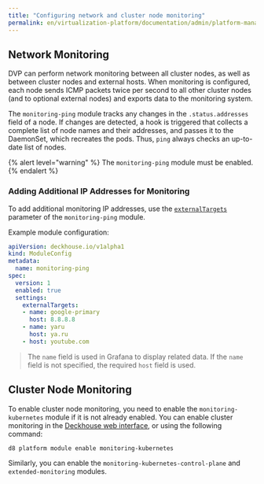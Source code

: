 ```yaml
---
title: "Configuring network and cluster node monitoring"
permalink: en/virtualization-platform/documentation/admin/platform-management/monitoring/configuring/network-and-pods.html
---
```


## Network Monitoring

DVP can perform network monitoring between all cluster nodes, as well as between cluster nodes and external hosts. When monitoring is configured, each node sends ICMP packets twice per second to all other cluster nodes (and to optional external nodes) and exports data to the monitoring system.

The `monitoring-ping` module tracks any changes in the `.status.addresses` field of a node. If changes are detected, a hook is triggered that collects a complete list of node names and their addresses, and passes it to the DaemonSet, which recreates the pods. Thus, `ping` always checks an up-to-date list of nodes.

{% alert level="warning" %}
The `monitoring-ping` module must be enabled.
{% endalert %}

### Adding Additional IP Addresses for Monitoring

To add additional monitoring IP addresses, use the [`externalTargets`](/modules/monitoring-ping/configuration.html#parameters-externaltargets) parameter of the `monitoring-ping` module.

Example module configuration:

```yaml
apiVersion: deckhouse.io/v1alpha1
kind: ModuleConfig
metadata:
  name: monitoring-ping
spec:
  version: 1
  enabled: true
  settings:
    externalTargets:
    - name: google-primary
      host: 8.8.8.8
    - name: yaru
      host: ya.ru
    - host: youtube.com
```

> The `name` field is used in Grafana to display related data. If the `name` field is not specified, the required `host` field is used.

## Cluster Node Monitoring

To enable cluster node monitoring, you need to enable the `monitoring-kubernetes` module if it is not already enabled. You can enable cluster monitoring in the [Deckhouse web interface](/modules/console/stable/), or using the following command:

```shell
d8 platform module enable monitoring-kubernetes
```

Similarly, you can enable the `monitoring-kubernetes-control-plane` and `extended-monitoring` modules.
